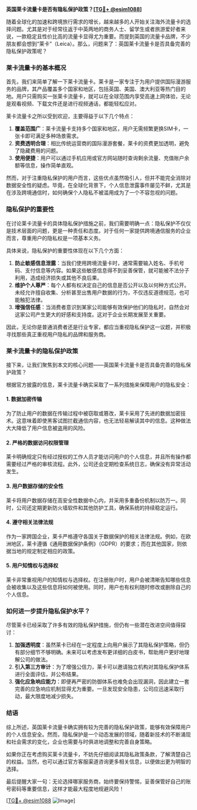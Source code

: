 **英国莱卡流量卡是否有隐私保护政策？[[TG💪+ @esim1088](https://t.me/s/esim1088)]**

随着全球化的加速和跨境旅行需求的增长，越来越多的人开始关注海外流量卡的选择问题。尤其是对于经常往返于中英两地的商务人士、留学生或者旅游爱好者来说，一款稳定且性价比高的流量卡显得尤为重要。而提到英国的流量卡品牌，不少朋友都会想到“莱卡”（Leica）。那么，问题来了：英国莱卡流量卡是否具备完善的隐私保护政策呢？

### 莱卡流量卡的基本概况

首先，我们来简单了解一下莱卡流量卡。莱卡是一家专注于为用户提供国际漫游服务的品牌，其产品覆盖多个国家和地区，包括英国、美国、澳大利亚等热门目的地。用户只需购买一张莱卡流量卡，就可以在全球范围内享受高速上网体验，无论是观看视频、下载文件还是进行视频通话，都能轻松应对。

莱卡流量卡之所以受到欢迎，主要得益于以下几个特点：

1. **覆盖范围广**：莱卡流量卡支持多个国家和地区，用户无需频繁更换SIM卡，一张卡即可满足多种场景需求。
2. **资费透明合理**：相比传统运营商的国际漫游套餐，莱卡的资费更加透明，避免了隐藏费用的问题。
3. **使用便捷**：用户可以通过手机应用或官方网站随时查询剩余流量、充值账户余额等信息，操作简单直观。

然而，对于注重隐私保护的用户而言，这些优点虽然吸引人，但并不能完全消除对数据安全性的疑虑。毕竟，在全球化背景下，个人信息泄露事件屡见不鲜，尤其是在涉及跨境通信时，如何确保个人隐私不被滥用成为了一个不容忽视的问题。

### 隐私保护的重要性

在讨论莱卡流量卡的具体隐私保护措施之前，我们需要明确一点：隐私保护不仅仅是技术层面的问题，更是一种责任和态度。对于任何一家提供跨境通信服务的企业而言，尊重用户的隐私权是一项基本义务。

具体来说，隐私保护的重要性体现在以下几个方面：

1. **防止敏感信息泄露**：当我们使用跨境流量卡时，通常需要输入姓名、手机号码、支付信息等内容。如果这些敏感信息得不到妥善保管，就可能被不法分子利用，造成经济损失或其他不良后果。
2. **维护个人尊严**：每个人都有权决定自己的信息是否公开以及以何种方式公开。未经允许擅自收集、分析甚至出售用户数据的行为，不仅违反道德规范，也可能触犯法律。
3. **增强信任感**：当消费者意识到某家公司能够有效保护他们的隐私时，自然会对这家公司产生更大的好感和支持度。这对于企业长期发展至关重要。

因此，无论你是普通消费者还是行业专家，都应当重视隐私保护这一议题，并积极寻找那些真正重视用户隐私的品牌和服务商。

### 莱卡流量卡的隐私保护政策

接下来，让我们聚焦到本文的核心问题——英国莱卡流量卡是否具备完善的隐私保护政策？

根据官方披露的信息，莱卡流量卡确实采取了一系列措施来保障用户的隐私安全：

#### 1. 数据加密传输

为了防止用户的数据在传输过程中被窃取或篡改，莱卡采用了先进的数据加密技术。这意味着即使黑客试图拦截通信内容，也无法轻易解读其中的信息。这种做法大大降低了用户信息被盗用的风险。

#### 2. 严格的数据访问权限管理

莱卡明确规定只有经过授权的工作人员才能访问用户的个人信息，并且所有操作都需要经过严格的审核流程。此外，公司还会定期检查系统日志，确保没有异常活动发生。

#### 3. 用户数据存储的安全性

莱卡将用户数据存储在高安全性数据中心内，并采用多重备份机制以防万一。同时，公司还定期更新防火墙软件和其他防护工具，确保系统的持续稳定运行。

#### 4. 遵守相关法律法规

作为一家跨国企业，莱卡严格遵守各国关于数据保护的相关法律法规。例如，在欧洲地区，莱卡遵循《通用数据保护条例》（GDPR）的要求；而在其他国家，则依据当地的规定制定相应的政策。

#### 5. 用户知情权与选择权

莱卡非常重视用户的知情权与选择权。在注册账户时，用户会被清晰告知哪些信息会被收集以及这些信息将如何被使用。同时，用户也有权利随时修改或删除自己的个人信息。

### 如何进一步提升隐私保护水平？

尽管莱卡已经采取了许多有效的隐私保护措施，但仍有一些潜在改进空间值得探讨：

1. **加强透明度**：虽然莱卡已经在一定程度上向用户展示了其隐私保护策略，但仍有部分细节不够明确。未来可以考虑发布更详细的白皮书，帮助用户更好地理解公司的做法。
2. **引入第三方审计**：为了增强公信力，莱卡可以邀请独立机构对其隐私保护体系进行全面评估，并公布结果。
3. **强化应急响应能力**：即便再严密的防御体系也难免会出现漏洞，因此建立一套完善的应急响应机制显得尤为重要。一旦发现安全隐患，公司应迅速采取行动，最大限度地减少损失。

### 结语

综上所述，英国莱卡流量卡确实拥有较为完善的隐私保护政策，能够有效保障用户的个人信息安全。然而，隐私保护是一个动态发展的领域，随着新技术的不断涌现和社会需求的变化，企业也需要与时俱进地调整和完善自身策略。

如果你正在考虑购买莱卡流量卡，不妨先仔细阅读其隐私政策条款，了解清楚自己的权益。当然，也可以通过官方客服渠道咨询更多相关信息，以便做出更为明智的选择。

最后提醒大家一句：无论选择哪家服务商，始终要保持警惕，妥善保管好自己的账号密码等重要信息，这样才能最大程度地规避风险！

[[TG💪+ @esim1088](https://t.me/s/esim1088) ![Image](https://i.postimg.cc/4NQfJmqS/Snipaste-2025-05-13-00-14-12.png)]